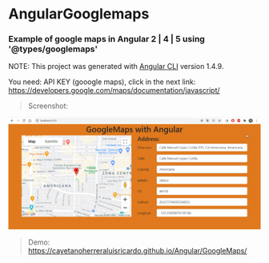 # AngularGooglemaps

### Example of google maps in Angular 2 | 4 | 5 using '@types/googlemaps'

NOTE: This project was generated with [Angular CLI](https://github.com/angular/angular-cli) version 1.4.9.

You need:
API KEY (gooogle maps), click in the next link:
https://developers.google.com/maps/documentation/javascript/


> Screenshot:

![Angular Google Maps](https://github.com/CayetanoHerreraLuisRicardo/CayetanoHerreraLuisRicardo.github.io/blob/master/images/angular_googlemaps.png)

> Demo:
https://cayetanoherreraluisricardo.github.io/Angular/GoogleMaps/